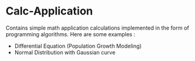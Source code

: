 # Calc-Application
Contains simple math application calculations implemented in the form of programming algorithms.
Here are some examples :
- Differential Equation (Population Growth Modeling)
- Normal Distribution with Gaussian curve
